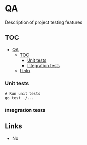 # QA

Description of project testing features

## TOC

- [QA](#qa)
  - [TOC](#toc)
    - [Unit tests](#unit-tests)
    - [Integration tests](#integration-tests)
  - [Links](#links)


### Unit tests

```shell
# Run unit tests
go test ./...
```

### Integration tests

## Links

* No
